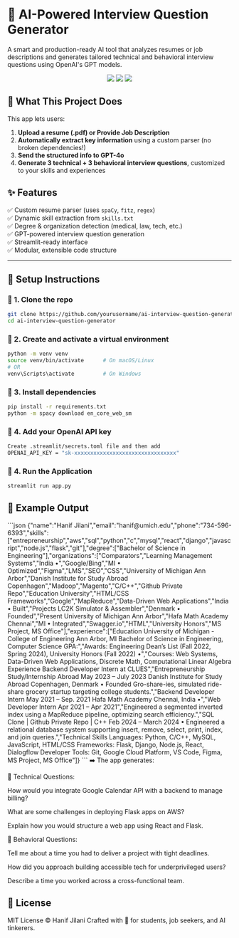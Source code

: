 # 🤖 AI-Powered Interview Question Generator


A smart and production-ready AI tool that analyzes resumes or job descriptions and generates tailored technical and behavioral interview questions using OpenAI's GPT models.

<div align="center">
  <img src="https://img.shields.io/badge/Python-3.10+-blue" />
  <img src="https://img.shields.io/badge/OpenAI-GPT4o-brightgreen" />
  <img src="https://img.shields.io/badge/Streamlit-ready-orange" />
</div>

## 📌 What This Project Does

This app lets users:

1. **Upload a resume (.pdf) or Provide Job Description**
2. **Automatically extract key information** using a custom parser (no broken dependencies!)
3. **Send the structured info to GPT-4o**
4. **Generate 3 technical + 3 behavioral interview questions**, customized to your skills and experiences

## ✨ Features

✅ Custom resume parser (uses `spaCy`, `fitz`, `regex`)  
✅ Dynamic skill extraction from `skills.txt`  
✅ Degree & organization detection (medical, law, tech, etc.)  
✅ GPT-powered interview question generation  
✅ Streamlit-ready interface  
✅ Modular, extensible code structure  

---
## 🚀 Setup Instructions

### 🔹 1. Clone the repo

```bash
git clone https://github.com/yourusername/ai-interview-question-generator.git
cd ai-interview-question-generator
```
### 🔹 2. Create and activate a virtual environment
```bash
python -m venv venv
source venv/bin/activate      # On macOS/Linux
# OR
venv\Scripts\activate         # On Windows
```
### 🔹 3. Install dependencies
```bash
pip install -r requirements.txt
python -m spacy download en_core_web_sm
```
### 🔹 4. Add your OpenAI API key
```bash
Create .streamlit/secrets.toml file and then add
OPENAI_API_KEY = "sk-xxxxxxxxxxxxxxxxxxxxxxxxxxxxxxxx"
```
### 🔹 4. Run the Application
```bash
streamlit run app.py
```

<h2>🧪 Example Output</h2>
```json
{"name":"Hanif Jilani","email":"hanif@umich.edu","phone":"734-596-6393","skills":["entrepreneurship","aws","sql","python","c","mysql","react","django","javascript","node.js","flask","git"],"degree":["Bachelor of Science in Engineering"],"organizations":["Comparators","Learning Management Systems","India •","Google/Bing","MI • Optimized","Figma","LMS","SEO","CSS","University of Michigan Ann Arbor","Danish Institute for Study Abroad Copenhagen","Madoop","Magento","C/C++","Github Private Repo","Education University","HTML/CSS Frameworks","Google","MapReduce","Data-Driven Web Applications","India • Built","Projects LC2K Simulator & Assembler","Denmark • Founded","Present University of Michigan Ann Arbor","Hafa Math Academy Chennai","MI • Integrated","Swagger.io","HTML","University Honors","MS Project, MS Office"],"experience":["Education University of Michigan - College of Engineering Ann Arbor, MI Bachelor of Science in Engineering, Computer Science GPA:","Awards: Engineering Dean’s List (Fall 2022, Spring 2024), University Honors (Fall 2022) •","Courses: Web Systems, Data-Driven Web Applications, Discrete Math, Computational Linear Algebra Experience Backend Developer Intern at CLUES","Entrepreneurship Study/Internship Abroad May 2023 – July 2023 Danish Institute for Study Abroad Copenhagen, Denmark • Founded Gro-share-ies, simulated ride-share grocery startup targeting college students.","Backend Developer Intern May 2021 – Sep. 2021 Hafa Math Academy Chennai, India •","Web Developer Intern Apr 2021 – Apr 2021","Engineered a segmented inverted index using a MapReduce pipeline, optimizing search efficiency.","SQL Clone | Github Private Repo | C++ Feb 2024 – March 2024 • Engineered a relational database system supporting insert, remove, select, print, index, and join queries.","Technical Skills Languages: Python, C/C++, MySQL, JavaScript, HTML/CSS Frameworks: Flask, Django, Node.js, React, Dialogflow Developer Tools: Git, Google Cloud Platform, VS Code, Figma, MS Project, MS Office"]}
```
➡️ The app generates:

🔧 Technical Questions:

How would you integrate Google Calendar API with a backend to manage billing?

What are some challenges in deploying Flask apps on AWS?

Explain how you would structure a web app using React and Flask.

💬 Behavioral Questions:

Tell me about a time you had to deliver a project with tight deadlines.

How did you approach building accessible tech for underprivileged users?

Describe a time you worked across a cross-functional team.

<h2>📄 License</h2>
MIT License © Hanif Jilani
Crafted with 💙 for students, job seekers, and AI tinkerers.
